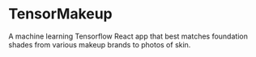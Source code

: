 # TensorMakeup
A machine learning Tensorflow React app that best matches foundation shades from various makeup brands to photos of skin.

